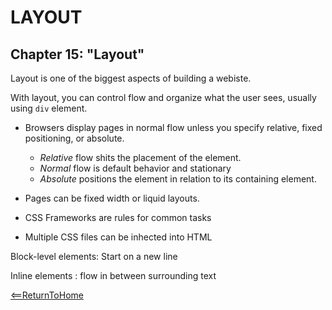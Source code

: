 # LAYOUT 
## Chapter 15: "Layout"

Layout is one of the biggest aspects of building a webiste.

With layout, you can control flow and organize what the user sees, usually using `div` element.

- Browsers display pages in normal flow unless you specify relative, fixed positioning, or absolute.
  - *Relative* flow shits the placement of the element.
  - *Normal* flow is default behavior and stationary
  - *Absolute* positions the element in relation to its containing element.

- Pages can be fixed width or liquid layouts.

- CSS Frameworks are rules for common tasks

- Multiple CSS files can be inhected into HTML

Block-level elements: Start on a new line

Inline elements : flow in between surrounding text

[<==ReturnToHome](README.md)